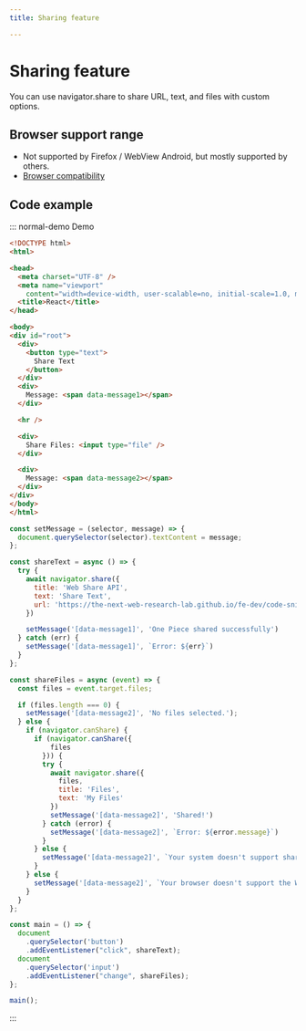 ```yaml
---
title: Sharing feature

---
```

# Sharing feature
You can use navigator.share to share URL, text, and files with custom options.


## Browser support range
- Not supported by Firefox / WebView Android, but mostly supported by others. 
- [Browser compatibility](https://developer.mozilla.org/en-US/docs/Web/API/Web_Share_API#browser_compatibility)


## Code example
::: normal-demo Demo

```html
<!DOCTYPE html>
<html>

<head>
  <meta charset="UTF-8" />
  <meta name="viewport"
    content="width=device-width, user-scalable=no, initial-scale=1.0, maximum-scale=1.0, minimum-scale=1.0">
  <title>React</title>
</head>

<body>
<div id="root">
  <div>
    <button type="text">
      Share Text
    </button>
  </div>
  <div>
    Message: <span data-message1></span>
  </div>

  <hr />

  <div>
    Share Files: <input type="file" />
  </div>

  <div>
    Message: <span data-message2></span>
  </div>
</div>
</body>
</html>
```

```js
const setMessage = (selector, message) => {
  document.querySelector(selector).textContent = message;
};

const shareText = async () => {
  try {
    await navigator.share({
      title: 'Web Share API',
      text: 'Share Text',
      url: 'https://the-next-web-research-lab.github.io/fe-dev/code-snippets/Javascript/WebApis.html',
    })

    setMessage('[data-message1]', 'One Piece shared successfully')
  } catch (err) {
    setMessage('[data-message1]', `Error: ${err}`)
  }
};

const shareFiles = async (event) => {
  const files = event.target.files;

  if (files.length === 0) {
    setMessage('[data-message2]', 'No files selected.');
  } else {
    if (navigator.canShare) {
      if (navigator.canShare({
          files
        })) {
        try {
          await navigator.share({
            files,
            title: 'Files',
            text: 'My Files'
          })
          setMessage('[data-message2]', 'Shared!')
        } catch (error) {
          setMessage('[data-message2]', `Error: ${error.message}`)
        }
      } else {
        setMessage('[data-message2]', `Your system doesn't support sharing these files.`);
      }
    } else {
      setMessage('[data-message2]', `Your browser doesn't support the Web Share API.`);
    }
  }
};

const main = () => {
  document
    .querySelector('button')
    .addEventListener("click", shareText);
  document
    .querySelector('input')
    .addEventListener("change", shareFiles);
};

main();
```

:::